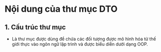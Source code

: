 # Nội dung của thư mục DTO
## 1. Cấu trúc thư mục

- Là thư mục được dùng để chứa các đối tượng được mô hình hóa từ thế giới thực vào ngôn ngữ lập trình và được biểu diễn dưới dạng OOP. 